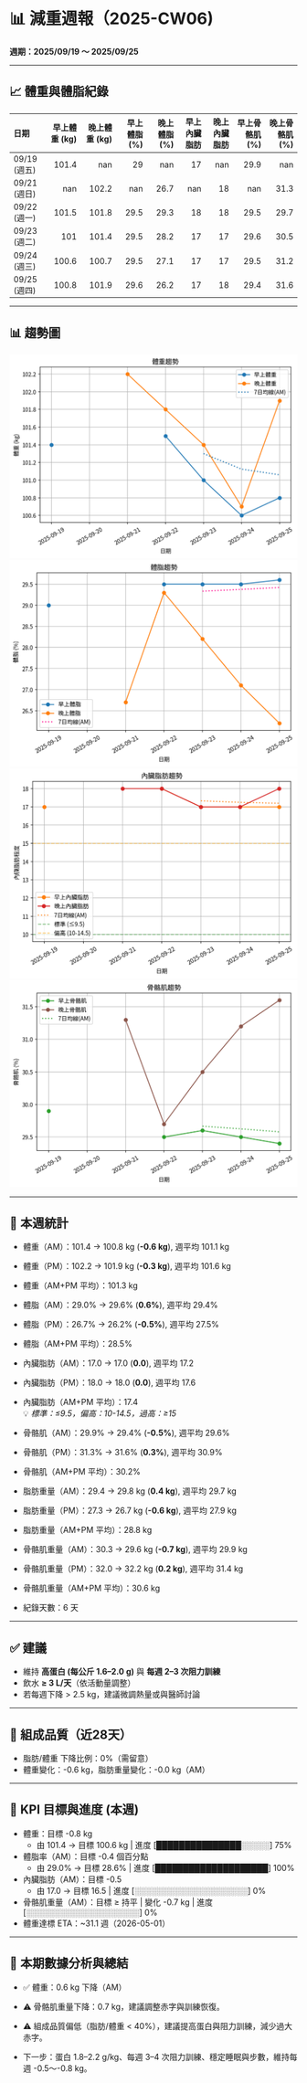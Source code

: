 # 📊 減重週報（2025-CW06)

**週期：2025/09/19 ～ 2025/09/25**  

---

## 📈 體重與體脂紀錄

| 日期         |   早上體重 (kg) |   晚上體重 (kg) |   早上體脂 (%) |   晚上體脂 (%) |   早上內臟脂肪 |   晚上內臟脂肪 |   早上骨骼肌 (%) |   晚上骨骼肌 (%) |
|:-------------|----------------:|----------------:|---------------:|---------------:|---------------:|---------------:|-----------------:|-----------------:|
| 09/19 (週五) |           101.4 |           nan   |           29   |          nan   |             17 |            nan |             29.9 |            nan   |
| 09/21 (週日) |           nan   |           102.2 |          nan   |           26.7 |            nan |             18 |            nan   |             31.3 |
| 09/22 (週一) |           101.5 |           101.8 |           29.5 |           29.3 |             18 |             18 |             29.5 |             29.7 |
| 09/23 (週二) |           101   |           101.4 |           29.5 |           28.2 |             17 |             17 |             29.6 |             30.5 |
| 09/24 (週三) |           100.6 |           100.7 |           29.5 |           27.1 |             17 |             17 |             29.5 |             31.2 |
| 09/25 (週四) |           100.8 |           101.9 |           29.6 |           26.2 |             17 |             18 |             29.4 |             31.6 |

---

## 📊 趨勢圖

![體重趨勢](2025-CW06_weight_trend.png)
![體脂率趨勢](2025-CW06_bodyfat_trend.png)
![內臟脂肪趨勢](2025-CW06_visceral_fat_trend.png)
![骨骼肌趨勢](2025-CW06_muscle_trend.png)

---

## 📌 本週統計

- 體重（AM）：101.4 → 100.8 kg  (**-0.6 kg**), 週平均 101.1 kg  
- 體重（PM）：102.2 → 101.9 kg  (**-0.3 kg**), 週平均 101.6 kg  
- 體重（AM+PM 平均）：101.3 kg  

- 體脂（AM）：29.0% → 29.6%  (**0.6%**), 週平均 29.4%  
- 體脂（PM）：26.7% → 26.2%  (**-0.5%**), 週平均 27.5%  
- 體脂（AM+PM 平均）：28.5%  

- 內臟脂肪（AM）：17.0 → 17.0  (**0.0**), 週平均 17.2  
- 內臟脂肪（PM）：18.0 → 18.0  (**0.0**), 週平均 17.6  
- 內臟脂肪（AM+PM 平均）：17.4  
  💡 *標準：≤9.5，偏高：10-14.5，過高：≥15*  

- 骨骼肌（AM）：29.9% → 29.4%  (**-0.5%**), 週平均 29.6%  
- 骨骼肌（PM）：31.3% → 31.6%  (**0.3%**), 週平均 30.9%  
- 骨骼肌（AM+PM 平均）：30.2%  

- 脂肪重量（AM）：29.4 → 29.8 kg  (**0.4 kg**), 週平均 29.7 kg  
- 脂肪重量（PM）：27.3 → 26.7 kg  (**-0.6 kg**), 週平均 27.9 kg  
- 脂肪重量（AM+PM 平均）：28.8 kg  

- 骨骼肌重量（AM）：30.3 → 29.6 kg  (**-0.7 kg**), 週平均 29.9 kg  
- 骨骼肌重量（PM）：32.0 → 32.2 kg  (**0.2 kg**), 週平均 31.4 kg  
- 骨骼肌重量（AM+PM 平均）：30.6 kg  

- 紀錄天數：6 天

---

## ✅ 建議
- 維持 **高蛋白 (每公斤 1.6–2.0 g)** 與 **每週 2–3 次阻力訓練**  
- 飲水 **≥ 3 L/天**（依活動量調整）  
- 若每週下降 > 2.5 kg，建議微調熱量或與醫師討論  

---

## 🧪 組成品質（近28天）

- 脂肪/體重 下降比例：0%（需留意）  
- 體重變化：-0.6 kg，脂肪重量變化：-0.0 kg（AM）  

---

## 🎯 KPI 目標與進度 (本週)

- 體重：目標 -0.8 kg  
  - 由 101.4 → 目標 100.6 kg  | 進度 [███████████████░░░░░] 75%  
- 體脂率（AM）：目標 -0.4 個百分點  
  - 由 29.0% → 目標 28.6%  | 進度 [████████████████████] 100%  
- 內臟脂肪（AM）：目標 -0.5  
  - 由 17.0 → 目標 16.5  | 進度 [░░░░░░░░░░░░░░░░░░░░] 0%  
- 骨骼肌重量（AM）：目標 ≥ 持平  | 變化 -0.7 kg  | 進度 [░░░░░░░░░░░░░░░░░░░░] 0%  
- 體重達標 ETA：~31.1 週（2026-05-01）  

---

## 🧠 本期數據分析與總結

- ✅ 體重：0.6 kg 下降（AM）
- ⚠️ 骨骼肌重量下降：0.7 kg，建議調整赤字與訓練恢復。
- ⚠️ 組成品質偏低（脂肪/體重 < 40%），建議提高蛋白與阻力訓練，減少過大赤字。

- 下一步：蛋白 1.8–2.2 g/kg、每週 3–4 次阻力訓練、穩定睡眠與步數，維持每週 -0.5～-0.8 kg。
